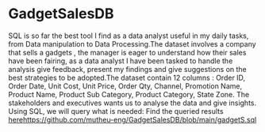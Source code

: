 # GadgetSalesDB
SQL is so far the best tool I find as a data analyst useful in my daily tasks, from Data manipulation to Data Processing.The dataset involves a company that sells a gadgets , the manager is eager to understand how their sales have been fairing, as a data analyst I have been tasked to handle the analysis give feedback, present my findings and give suggestions on the best strategies to be adopted.The dataset contain 12 columns : Order ID,	Order Date,	 Unit Cost,	 Unit Price,	Order Qty,	Channel,	Promotion Name,	Product Name,	Product Sub Category,	Product Category,	State	Zone.
The stakeholders and executives wants us to analyse the data and give insights. 
Using SQL, we will query what is needed:
Find the queried results [here](https://github.com/mutheu-eng/GadgetSalesDB/blob/main/gadgetS.sql)https://github.com/mutheu-eng/GadgetSalesDB/blob/main/gadgetS.sql  
  
